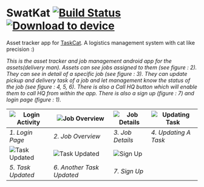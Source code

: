 # SwatKat [![Build Status](https://travis-ci.org/NerdCats/SwatKat.svg?branch=master)](https://travis-ci.org/NerdCats/SwatKat) [<img src="https://dply.me/a3aaw1/button/small" alt="Download to device">](https://dply.me/a3aaw1#install)

Asset tracker app for [TaskCat](https://github.com/NerdCats/TaskCat). A logistics management system with cat like precision :)

*This is the asset tracker and job management android app for the assets(delivery man).
Assets can see jobs assigned to them (see figure : 2). They can see in detail of a specific job (see figure : 3).
They can update pickup and delivery task of a job and let management know the status of the job (see figure : 4, 5, 6). 
There is also a Call HQ button which will enable them to call HQ from within the app. There is also a sign up (figure : 7)
and login page (figure : 1).*


![Login Activity](http://i.imgur.com/SKFzBMp.png "Login Activity")|![Job Overview](http://i.imgur.com/W7c5pUW.png "Job Overview")|![Job Details](http://i.imgur.com/COWL15K.png "Job Details")|![Updating Task](http://i.imgur.com/ekwUMwS.png "Updating Task")  |
------------------------------------------------------------------|--------------------------------------------------------------|------------------------------------------------------------|-------------------------------------------------------------------
*1. Login Page*                                                   | *2. Job Overview*                                            |*3. Job Details*                                            |*4. Updating A Task*                             
![Task Updated](http://i.imgur.com/Z6WPU2j.png "Task Updated")    |![Task Updated](http://i.imgur.com/sIY0UTz.png "Task Updated")|![Sign Up](http://i.imgur.com/gv0gn4z.png "Sign Up")
*5. Task Updated*                                                 | *6. Another Task Updated*                                    |*7. Sign Up*